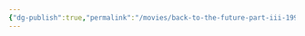 ```yaml
---
{"dg-publish":true,"permalink":"/movies/back-to-the-future-part-iii-1990/","tags":["movies"],"created":"2025-04-18","updated":"2025-06-02"}
---
```


